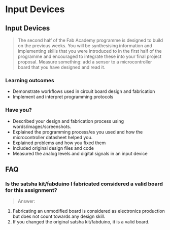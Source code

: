 # Input Devices

## Input Devices

> The second half of the Fab Academy programme is designed to build on the previous weeks. You will be synthesising information and implementing skills that you were introduced to in the first half of the programme and encouraged to integrate these into your final project proposal.
Measure something: add a sensor to a microcontroller board that you have designed and read it.

### Learning outcomes

* Demonstrate workflows used in circuit board design and fabrication
* Implement and interpret programming protocols

### Have you?

* Described your design and fabrication process using words/images/screenshots.
* Explained the programming process/es you used and how the microcontroller datasheet helped you.
* Explained problems and how you fixed them
* Included original design files and code
* Measured the analog levels and digital signals in an input device

## FAQ

### Is the satsha kit/fabduino I fabricated considered a valid board for this assignment?
> Answer:
1. Fabricating an unmodified board is considered as electronics production but does not count towards any design skill.
2. If you changed the original satsha kit/fabduino, it is a valid board.

